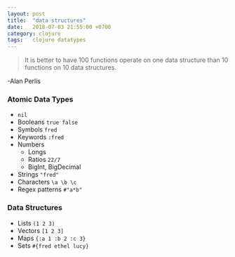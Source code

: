 ```yaml
---
layout: post
title:  "data structures"
date:   2018-07-03 21:55:00 +0700
category: clojure
tags:   clojure datatypes
---
```


> It is better to have 100 functions operate on one data structure than 10 functions on 10 data structures.

-Alan Perlis

### Atomic Data Types
- `nil`
- Booleans `true false`
- Symbols `fred`
- Keywords `:fred`
- Numbers
  + Longs
  + Ratios `22/7`
  + BigInt, BigDecimal
- Strings `"fred"`
- Characters `\a \b \c`
- Regex patterns `#"a*b"`

### Data Structures
- Lists `(1 2 3)`
- Vectors `[1 2 3]`
- Maps `{:a 1 :b 2 :c 3}`
- Sets `#{fred ethel lucy}`

